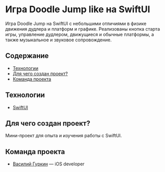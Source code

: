 # Игра Doodle Jump like на SwiftUI

Игра Doodle Jump на SwiftUI с небольшими отличиями в физике движения дудлера и платформ и графике. Реализованы кнопка старта игры, управление дудлером, движущиеся и обычные платформы, а также музыкальное и звуковое сопровождение. 

## Содержание
- [Технологии](#технологии)
- [Для чего создан проект?](#для-чего-создан-проект?)
- [Команда проекта](#команда-проекта)

## Технологии
- [SwiftUI](https://developer.apple.com/swiftui/)

## Для чего создан проект?
Мини-проект для опыта и изучения работы с SwiftUI.

## Команда проекта

- [Василий Гуркин]([https://t.me/gurk1n]) — iOS developer 

